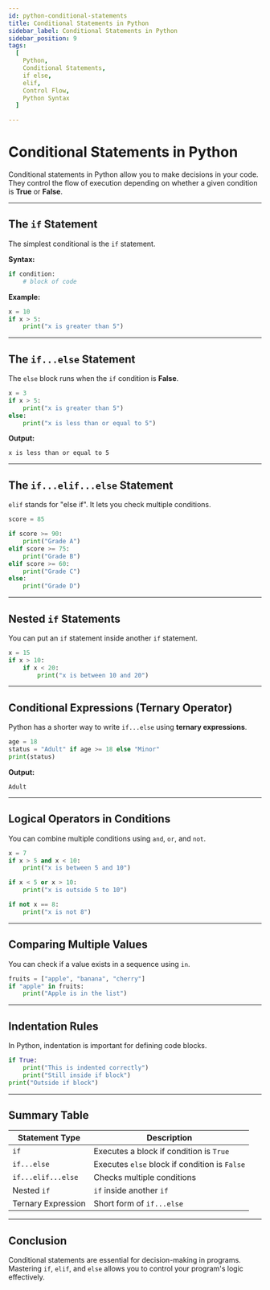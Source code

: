 ```yaml
---
id: python-conditional-statements
title: Conditional Statements in Python
sidebar_label: Conditional Statements in Python
sidebar_position: 9
tags:
  [
    Python,
    Conditional Statements,
    if else,
    elif,
    Control Flow,
    Python Syntax
  ]

---
```


# Conditional Statements in Python

Conditional statements in Python allow you to make decisions in your code. They control the flow of execution depending on whether a given condition is **True** or **False**.

---

## The `if` Statement

The simplest conditional is the `if` statement.

**Syntax:**

```python
if condition:
    # block of code
```

**Example:**

```python
x = 10
if x > 5:
    print("x is greater than 5")
```

---

## The `if...else` Statement

The `else` block runs when the `if` condition is **False**.

```python
x = 3
if x > 5:
    print("x is greater than 5")
else:
    print("x is less than or equal to 5")
```

**Output:**
```
x is less than or equal to 5
```

---

## The `if...elif...else` Statement

`elif` stands for "else if". It lets you check multiple conditions.

```python
score = 85

if score >= 90:
    print("Grade A")
elif score >= 75:
    print("Grade B")
elif score >= 60:
    print("Grade C")
else:
    print("Grade D")
```

---

## Nested `if` Statements

You can put an `if` statement inside another `if` statement.

```python
x = 15
if x > 10:
    if x < 20:
        print("x is between 10 and 20")
```

---

## Conditional Expressions (Ternary Operator)

Python has a shorter way to write `if...else` using **ternary expressions**.

```python
age = 18
status = "Adult" if age >= 18 else "Minor"
print(status)
```

**Output:**
```
Adult
```

---

## Logical Operators in Conditions

You can combine multiple conditions using `and`, `or`, and `not`.

```python
x = 7
if x > 5 and x < 10:
    print("x is between 5 and 10")

if x < 5 or x > 10:
    print("x is outside 5 to 10")

if not x == 8:
    print("x is not 8")
```

---

## Comparing Multiple Values

You can check if a value exists in a sequence using `in`.

```python
fruits = ["apple", "banana", "cherry"]
if "apple" in fruits:
    print("Apple is in the list")
```

---

## Indentation Rules

In Python, indentation is important for defining code blocks.

```python
if True:
    print("This is indented correctly")
    print("Still inside if block")
print("Outside if block")
```

---

## Summary Table

| Statement Type          | Description                              |
|------------------------|------------------------------------------|
| `if`                   | Executes a block if condition is `True` |
| `if...else`            | Executes `else` block if condition is `False` |
| `if...elif...else`     | Checks multiple conditions               |
| Nested `if`            | `if` inside another `if`                 |
| Ternary Expression     | Short form of `if...else`                 |

---

## Conclusion

Conditional statements are essential for decision-making in programs. Mastering `if`, `elif`, and `else` allows you to control your program's logic effectively.
